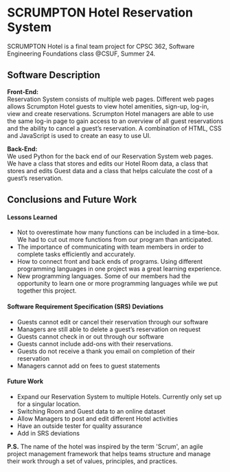 # SCRUMPTON Hotel Reservation System

SCRUMPTON Hotel is a final team project for CPSC 362, Software Engineering Foundations class @CSUF, Summer 24.<br> 




## Software Description

<b> Front-End: </b> <br>
Reservation System consists of multiple web pages. Different web pages allows Scrumpton Hotel guests to view hotel amenities, sign-up, log-in, view and create reservations. Scrumpton Hotel managers are able to use the same log-in page to gain access to an overview of all guest reservations and the ability  to cancel a guest’s reservation. A combination of HTML, CSS and JavaScript is used to create an easy to use UI.

<b> Back-End: </b> <br>
We used Python for the back end of our Reservation System web pages. We have a class that stores and edits our Hotel Room data, a class that stores and edits Guest data and a class that helps calculate the cost of a guest’s reservation.







## Conclusions and Future Work 

 #### Lessons Learned
* Not to overestimate how many functions can be included in a time-box. We had to cut out more functions from our program than anticipated.
* The importance of communicating with team members in order to complete tasks efficiently and accurately. 
* How to connect front and back ends of programs. Using different programming languages in one project was a great learning experience.
* New programming languages. Some of our members had the opportunity to learn one or more programming languages while we put together this project.

#### Software Requirement Specification (SRS) Deviations

* Guests cannot edit or cancel their reservation through our software
* Managers are still able to delete a guest’s reservation on request
* Guests cannot check in or out through our software
* Guests cannot include add-ons with their reservations.
* Guests do not receive a thank you email on completion of their reservation
* Managers cannot add on fees to guest statements

#### Future Work

* Expand our Reservation System to multiple Hotels. Currently only set up for a singular location.
* Switching Room and Guest data to an online dataset
* Allow Managers to post and edit different Hotel activities
* Have an outside tester for quality assurance
* Add in SRS deviations



<b>P.S.</b> The name of the hotel was inspired by the term 'Scrum', an agile project management framework that helps teams structure and manage their work through a set of values, principles, and practices. 
